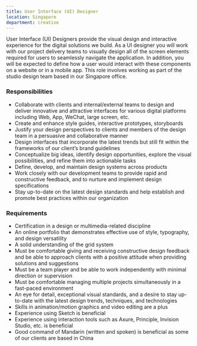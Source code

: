 ```yaml
---
title: User Interface (UI) Designer
location: Singapore
department: creative
---
```


User Interface (UI) Designers provide the visual design and interactive experience for the digital solutions we build.
As a UI designer you will work with our project delivery teams to visually design all of the screen elements required for users to seamlessly navigate the application. In addition, you will be expected to define how a user would interact with these components on a website or in a mobile app. This role involves working as part of the studio design team based in our Singapore office.



### Responsibilities

- Collaborate with clients and internal/external teams to design and deliver innovative and attractive interfaces for various digital platforms including Web, App, WeChat, large screen, etc.
- Create and enhance style guides, interactive prototypes, storyboards
- Justify your design perspectives to clients and members of the design team in a persuasive and collaborative manner
- Design interfaces that incorporate the latest trends but still fit within the frameworks of our client’s brand guidelines
- Conceptualize big ideas, identify design opportunities, explore the visual possibilities, and refine them into actionable tasks 
- Define, develop, and maintain design systems across products
- Work closely with our development teams to provide rapid and constructive feedback, and to nurture and implement design specifications
- Stay up-to-date on the latest design standards and help establish and promote best practices within our organization



### Requirements

- Certification in a design or multimedia-related discipline 
- An online portfolio that demonstrates effective use of style, typography, and design versatility
- A solid understanding of the grid system
- Must be comfortable giving and receiving constructive design feedback and be able to approach clients with a positive attitude when providing solutions and suggestions
- Must be a team player and be able to work independently with minimal direction or supervision
- Must be comfortable managing multiple projects simultaneously in a fast-paced environment
- An eye for detail, exceptional visual standards, and a desire to stay up-to-date with the latest design trends, techniques, and technologies
- Skills in animation/motion graphics and video editing are a plus
- Experience using Sketch is beneficial 
- Experience using interaction tools such as Axure, Principle, Invision Studio, etc. is beneficial
- Good command of Mandarin (written and spoken) is beneficial as some of our clients are based in China
